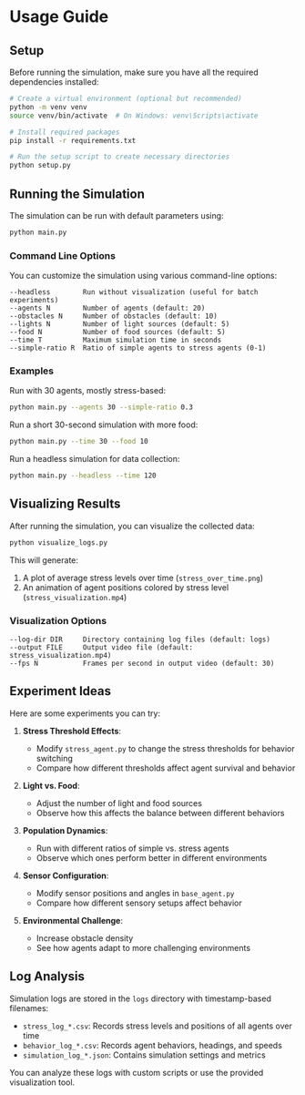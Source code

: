 # Usage Guide

## Setup

Before running the simulation, make sure you have all the required dependencies installed:

```bash
# Create a virtual environment (optional but recommended)
python -m venv venv
source venv/bin/activate  # On Windows: venv\Scripts\activate

# Install required packages
pip install -r requirements.txt

# Run the setup script to create necessary directories
python setup.py
```

## Running the Simulation

The simulation can be run with default parameters using:

```bash
python main.py
```

### Command Line Options

You can customize the simulation using various command-line options:

```
--headless        Run without visualization (useful for batch experiments)
--agents N        Number of agents (default: 20)
--obstacles N     Number of obstacles (default: 10)
--lights N        Number of light sources (default: 5)
--food N          Number of food sources (default: 5)
--time T          Maximum simulation time in seconds
--simple-ratio R  Ratio of simple agents to stress agents (0-1)
```

### Examples

Run with 30 agents, mostly stress-based:
```bash
python main.py --agents 30 --simple-ratio 0.3
```

Run a short 30-second simulation with more food:
```bash
python main.py --time 30 --food 10
```

Run a headless simulation for data collection:
```bash
python main.py --headless --time 120
```

## Visualizing Results

After running the simulation, you can visualize the collected data:

```bash
python visualize_logs.py
```

This will generate:
1. A plot of average stress levels over time (`stress_over_time.png`)
2. An animation of agent positions colored by stress level (`stress_visualization.mp4`)

### Visualization Options

```
--log-dir DIR     Directory containing log files (default: logs)
--output FILE     Output video file (default: stress_visualization.mp4)
--fps N           Frames per second in output video (default: 30)
```

## Experiment Ideas

Here are some experiments you can try:

1. **Stress Threshold Effects**:
   - Modify `stress_agent.py` to change the stress thresholds for behavior switching
   - Compare how different thresholds affect agent survival and behavior

2. **Light vs. Food**:
   - Adjust the number of light and food sources
   - Observe how this affects the balance between different behaviors

3. **Population Dynamics**:
   - Run with different ratios of simple vs. stress agents
   - Observe which ones perform better in different environments

4. **Sensor Configuration**:
   - Modify sensor positions and angles in `base_agent.py`
   - Compare how different sensory setups affect behavior

5. **Environmental Challenge**:
   - Increase obstacle density
   - See how agents adapt to more challenging environments

## Log Analysis

Simulation logs are stored in the `logs` directory with timestamp-based filenames:
- `stress_log_*.csv`: Records stress levels and positions of all agents over time
- `behavior_log_*.csv`: Records agent behaviors, headings, and speeds
- `simulation_log_*.json`: Contains simulation settings and metrics

You can analyze these logs with custom scripts or use the provided visualization tool. 